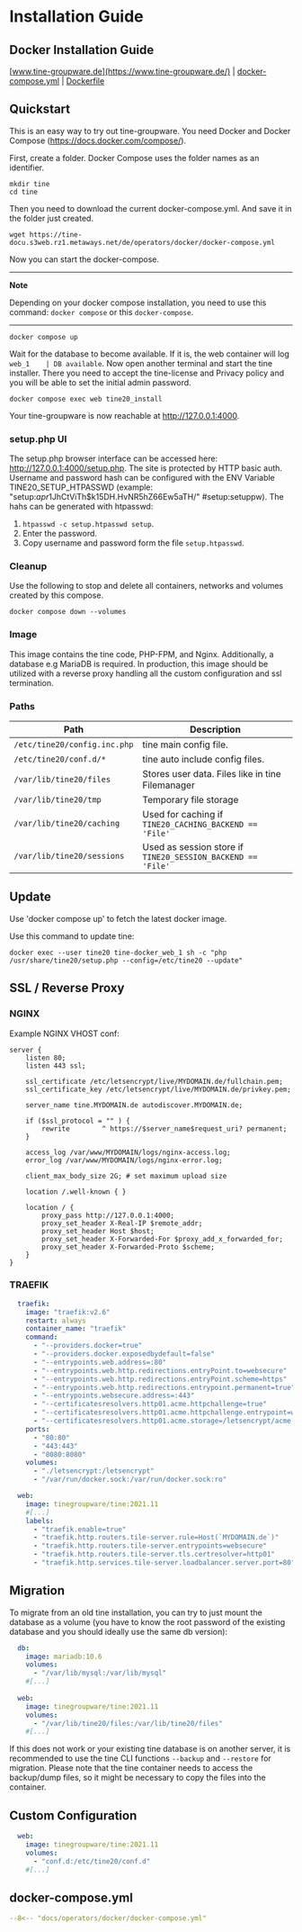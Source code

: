 Installation Guide
===================

Docker Installation Guide
---
[www.tine-groupware.de](https://www.tine-groupware.de/) | [docker-compose.yml](https://tine-docu.s3web.rz1.metaways.net/de/operators/docker/docker-compose.yml) | [Dockerfile](https://github.com/tine-groupware/tine/blob/main/ci/dockerimage/built.Dockerfile)

## Quickstart

This is an easy way to try out tine-groupware. You need Docker and Docker Compose (https://docs.docker.com/compose/).

First, create a folder. Docker Compose uses the folder names as an identifier.

```
mkdir tine
cd tine
```
Then you need to download the current docker-compose.yml. And save it in the folder just created.
```
wget https://tine-docu.s3web.rz1.metaways.net/de/operators/docker/docker-compose.yml
```
Now you can start the docker-compose.

---
**Note**

Depending on your docker compose installation, you need to use this command: `docker compose` or this `docker-compose`.

---


```
docker compose up
```

Wait for the database to become available. If it is, the web container will log `web_1    | DB available`. Now open another terminal and start the tine installer. There you need to accept the tine-license and Privacy policy and you will be able to set the initial admin password.

```
docker compose exec web tine20_install
```

Your tine-groupware is now reachable at http://127.0.0.1:4000.

### setup.php UI

The setup.php browser interface can be accessed here: http://127.0.0.1:4000/setup.php. The site is protected by HTTP basic auth. 
Username and password hash can be configured with the ENV Variable TINE20_SETUP_HTPASSWD (example: "setup:$apr1$JhCtViTh$k15DH.HvNR5hZ66Ew5aTH/" #setup:setuppw).
The hahs can be generated with htpasswd:
1. `htpasswd -c setup.htpasswd setup`.
2. Enter the password.
3. Copy username and password form the file  `setup.htpasswd`.

### Cleanup
Use the following to stop and delete all containers, networks and volumes created by this compose.
```
docker compose down --volumes
``` 

### Image
This image contains the tine code, PHP-FPM, and Nginx. Additionally, a database e.g MariaDB is required. In production, this image should be utilized with a reverse proxy handling all the custom configuration and ssl termination.

### Paths
| Path | Description |
|---|---|
| `/etc/tine20/config.inc.php` | tine main config file.
| `/etc/tine20/conf.d/*` | tine auto include config files.
| `/var/lib/tine20/files` | Stores user data. Files like in tine Filemanager
| `/var/lib/tine20/tmp` | Temporary file storage
|`/var/lib/tine20/caching` | Used for caching if `TINE20_CACHING_BACKEND == 'File'`
|`/var/lib/tine20/sessions`  | Used as session store if `TINE20_SESSION_BACKEND == 'File'`

## Update

Use 'docker compose up' to fetch the latest docker image.

Use this command to update tine:

```
docker exec --user tine20 tine-docker_web_1 sh -c "php /usr/share/tine20/setup.php --config=/etc/tine20 --update"
```

## SSL / Reverse Proxy

### NGINX

Example NGINX VHOST conf:

```apacheconf
server {
    listen 80;
    listen 443 ssl;
    
    ssl_certificate /etc/letsencrypt/live/MYDOMAIN.de/fullchain.pem;
    ssl_certificate_key /etc/letsencrypt/live/MYDOMAIN.de/privkey.pem;
    
    server_name tine.MYDOMAIN.de autodiscover.MYDOMAIN.de;
    
    if ($ssl_protocol = "" ) {
        rewrite        ^ https://$server_name$request_uri? permanent;
    }
    
    access_log /var/www/MYDOMAIN/logs/nginx-access.log;
    error_log /var/www/MYDOMAIN/logs/nginx-error.log;
    
    client_max_body_size 2G; # set maximum upload size
    
    location /.well-known { }
    
    location / {
        proxy_pass http://127.0.0.1:4000;
        proxy_set_header X-Real-IP $remote_addr;
        proxy_set_header Host $host;
        proxy_set_header X-Forwarded-For $proxy_add_x_forwarded_for;
        proxy_set_header X-Forwarded-Proto $scheme;
    }
}
```

### TRAEFIK

```yaml
  traefik:
    image: "traefik:v2.6"
    restart: always
    container_name: "traefik"
    command:
      - "--providers.docker=true"
      - "--providers.docker.exposedbydefault=false"
      - "--entrypoints.web.address=:80"
      - "--entrypoints.web.http.redirections.entryPoint.to=websecure"
      - "--entrypoints.web.http.redirections.entryPoint.scheme=https"
      - "--entrypoints.web.http.redirections.entrypoint.permanent=true"
      - "--entrypoints.websecure.address=:443"
      - "--certificatesresolvers.http01.acme.httpchallenge=true"
      - "--certificatesresolvers.http01.acme.httpchallenge.entrypoint=web"
      - "--certificatesresolvers.http01.acme.storage=/letsencrypt/acme.json"
    ports:
      - "80:80"
      - "443:443"
      - "8080:8080"
    volumes:
      - "./letsencrypt:/letsencrypt"
      - "/var/run/docker.sock:/var/run/docker.sock:ro"

  web:
    image: tinegroupware/tine:2021.11
    #[...]
    labels:
      - "traefik.enable=true"
      - "traefik.http.routers.tile-server.rule=Host(`MYDOMAIN.de`)"
      - "traefik.http.routers.tile-server.entrypoints=websecure"
      - "traefik.http.routers.tile-server.tls.certresolver=http01"
      - "traefik.http.services.tile-server.loadbalancer.server.port=80"
```

## Migration

To migrate from an old tine installation, you can try to just mount the database as a volume
(you have to know the root password of the existing database and you should ideally use the same db version):

```yaml
  db:
    image: mariadb:10.6
    volumes:
      - "/var/lib/mysql:/var/lib/mysql"
    #[...]
    
  web:
    image: tinegroupware/tine:2021.11
    volumes:
      - "/var/lib/tine20/files:/var/lib/tine20/files"
    #[...]
```

If this does not work or your existing tine database is on another server, it is recommended to use the tine CLI functions `--backup` and `--restore` for migration.
Please note that the tine container needs to access the backup/dump files, so it might be necessary to copy the files into the container.

## Custom Configuration

```yaml
  web:
    image: tinegroupware/tine:2021.11
    volumes:
      - "conf.d:/etc/tine20/conf.d"
    #[...]
```

## docker-compose.yml

``` yaml title="docker-compose.yml"
--8<-- "docs/operators/docker/docker-compose.yml"
```
